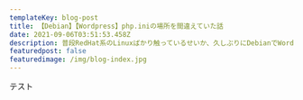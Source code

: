 ```yaml
---
templateKey: blog-post
title: 【Debian】【Wordpress】php.iniの場所を間違えていた話
date: 2021-09-06T03:51:53.458Z
description: 普段RedHat系のLinuxばかり触っているせいか、久しぶりにDebianでWordpress立ち上げたらそもそもphp.iniの場所が分からず撃沈したので、自分への戒めとして記録しておきます。。。
featuredpost: false
featuredimage: /img/blog-index.jpg
---
```

テスト